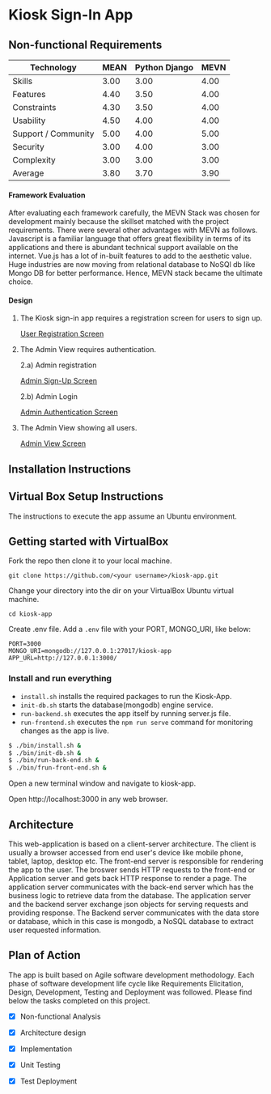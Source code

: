 # Kiosk Sign-In App

## Non-functional Requirements

Technology | MEAN | Python Django | MEVN 
--- | --- | --- | --- 
Skills | 3.00 |  3.00 | 4.00
Features | 4.40 | 3.50 | 4.00
Constraints | 4.30 | 3.50 | 4.00
Usability | 4.50 | 4.00 | 4.00
Support / Community | 5.00 | 4.00 | 5.00
Security | 3.00 | 4.00 | 3.00
Complexity | 3.00  | 3.00 | 3.00
Average | 3.80 | 3.70 | 3.90

#### Framework Evaluation

After evaluating each framework carefully, the MEVN Stack was chosen for development mainly because the skillset matched with the project requirements. There were several other advantages with MEVN as follows. Javascript is a familiar language that offers great flexibility in terms of its applications and there is abundant technical support available on the internet. Vue.js has a lot of in-built features to add to the aesthetic value. Huge industries are now moving from relational database to NoSQl db like Mongo DB for better performance. Hence, MEVN stack became the ultimate choice.

#### Design

1. The Kiosk sign-in app requires a registration screen for users to sign up.

    [User Registration Screen](https://github.com/janani1989/Kiosk-App/tree/backend/images/UserRegistration.png)

2. The Admin View requires authentication.

    2.a) Admin registration

    [Admin Sign-Up Screen](https://github.com/janani1989/Kiosk-App/tree/backend/images/AdminRegister.png)

    2.b) Admin Login

    [Admin Authentication Screen](https://github.com/janani1989/Kiosk-App/tree/backend/images/AdminRegister.png)

3. The Admin View showing all users.

    [Admin View Screen](https://github.com/janani1989/Kiosk-App/tree/backend/images/AdminView.png)


## Installation Instructions

## Virtual Box Setup Instructions
The instructions to execute the app assume an Ubuntu environment.

## Getting started with VirtualBox
Fork the repo then clone it to your local machine.
```
git clone https://github.com/<your username>/kiosk-app.git
```

Change your directory into the dir on your VirtualBox Ubuntu virtual machine.  
```
cd kiosk-app
```

Create .env file. Add a `.env` file with your PORT, MONGO_URI, like below:

```
PORT=3000
MONGO_URI=mongodb://127.0.0.1:27017/kiosk-app
APP_URL=http://127.0.0.1:3000/
```


### Install and run everything

- `install.sh` installs the required packages to run the Kiosk-App.
- `init-db.sh` starts the database(mongodb) engine service.
- `run-backend.sh` executes the app itself by running server.js file.
- `run-frontend.sh` executes the `npm run serve` command for monitoring changes as the app is live.

```bash
$ ./bin/install.sh &
$ ./bin/init-db.sh &
$ ./bin/run-back-end.sh &
$ ./bin/frun-front-end.sh &
```


Open a new terminal window and navigate to kiosk-app.  

Open http://localhost:3000 in any web browser.

## Architecture

This web-application is based on a client-server architecture. The client is usually a browser accessed from end user's device like mobile phone, tablet, laptop, desktop etc.
The front-end server is responsible for rendering the app to the user. The broswer sends HTTP requests to the front-end or Application server and gets back HTTP response to render a page.
The application server communicates with the back-end server which has the business logic to retrieve data from the database. The application server and the backend server exchange json objects for serving requests and providing response. The Backend server communicates with the data store or database, which in this case is mongodb, a NoSQL database to extract user requested information.

## Plan of Action

The app is built based on Agile software development methodology. Each phase of software development life cycle like Requirements Elicitation, Design, Development, Testing and Deployment was followed. Please find below the tasks completed on this project.

- [x]   Non-functional Analysis
- [x]   Architecture design
- [x]   Implementation
- [x]   Unit Testing
- [x]   Test Deployment

